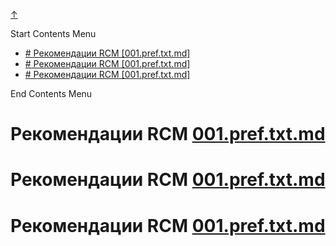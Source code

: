 
<!-- [[__TOC_]] -->

<a name=top></a>
<a class=top-link hide href=#top>↑</a>

Start Contents Menu

<!-- TOC toc2f_stl0 -->
- [# Рекомендации RCM [001.pref.txt.md]](#b6475744315e4bf1a9f9d40380b6a58d)
- [# Рекомендации RCM [001.pref.txt.md]](#48f33b5949e449819131848d32a2841c)
- [# Рекомендации RCM [001.pref.txt.md]](#e714d292b6964aefbbe2df846651c062)

End Contents Menu


<a id="b6475744315e4bf1a9f9d40380b6a58d"></a>
# Рекомендации RCM [001.pref.txt.md](/REPOBARE/_repo/st_rc_d/.d/.mul/rbld_readme.mul/.ins_dr/001.rcm.d/cnx.d/002.d/001.pref.txt.md)

<a id="48f33b5949e449819131848d32a2841c"></a>
# Рекомендации RCM [001.pref.txt.md](/REPOBARE/_repo/st_rc_d/.d/.mul/rbld_readme.mul/.ins_dr/001.rcm.d/cnx.d/002.d/001.pref.txt.md)
    



<a id="e714d292b6964aefbbe2df846651c062"></a>
# Рекомендации RCM [001.pref.txt.md](/REPOBARE/_repo/st_rc_d/.d/.mul/rbld_readme.mul/.ins_dr/001.rcm.d/cnx.d/002.d/001.pref.txt.md)


    



